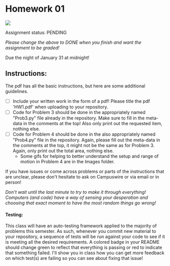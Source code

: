 # Homework 01
![](https://github.com/rembold-cs151-master/HW01/workflows/Autotesting/badge.svg)

Assignment status: PENDING

_Please change the above to DONE when you finish and want the assignment to be graded!_

Due the night of January 31 at midnight!

## Instructions:
The pdf has all the basic instructions, but here are some additional guidelines.
- [ ] Include your written work in the form of a pdf! Please title the pdf 'HW1.pdf' when uploading to your repository.
- [ ] Code for Problem 3 should be done in the appropriately named "Prob3.py" file already in the repository. Make sure to fill in the meta-data in the comments at the top! Also only print out the requested item, nothing else.
- [ ] Code for Problem 4 should be done in the also appropriately named "Prob4.py" file in the repository. Again, please fill out the meta-data in the comments at the top, it might not be the same as for Problem 3. Again, only print out the total area, nothing else.
	* Some gifs for helping to better understand the setup and range of motion in Problem 4 are in the Images folder.


If you have issues or come across problems or parts of the instructions that are unclear, please don't hesitate to ask on Campuswire or via email or in person!

_Don't wait until the last minute to try to make it through everything! Computers (and code) have a way of sensing your desperation and choosing that exact moment to have the most random things go wrong!_


#### Testing:
This class will have an auto-testing framework applied to the majority of problems this semester. As such, whenever you commit new material to your repository, a sequence of tests will be run against your code to see if it is meeting all the desired requirements. A colored badge in your README should change green to reflect that everything is passing or red to indicate that something failed. I'll show you in class how you can get more feedback on which test(s) are failing so you can see about fixing that issue!
